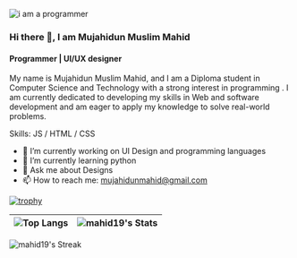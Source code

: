 ![i am a programmer](https://scontent.fcgp27-1.fna.fbcdn.net/v/t39.30808-6/328273745_708847470898411_788651178928821366_n.jpg?_nc_cat=102&ccb=1-7&_nc_sid=9c7eae&_nc_eui2=AeF56ZCnn0QMPz0IcRPAVHwqahGv064k7llqEa_TriTuWdWPZ9xZpHhC8r6622NNr7QEdRhNEKswVNGYafKxjgYM&_nc_ohc=81xYv2hNfwYAX9OJaf4&_nc_ht=scontent.fcgp27-1.fna&oh=00_AfAZ0GRpqO32d5OGYj8EkCVRRmU7vxlFETl_IJhREMNMcg&oe=65BF5D3A)

### Hi there 👋, I am Mujahidun Muslim Mahid
#### Programmer | UI/UX designer


My name is Mujahidun Muslim Mahid, and I am a Diploma student in Computer Science and Technology with a strong interest in programming . I am currently dedicated to developing my skills in Web and software development and am eager to apply my knowledge to solve real-world problems.

Skills:  JS / HTML / CSS

- 🔭 I’m currently working on UI Design and programming languages 
- 🌱 I’m currently learning python 
- 💬 Ask me about Designs
- 📫 How to reach me: mujahidunmahid@gmail.com 

[![trophy](https://github-profile-trophy.vercel.app/?username=mahid19)](https://github.com/ryo-ma/github-profile-trophy)

| ![Top Langs](https://github-readme-stats.vercel.app/api/top-langs/?username=mahid19) | ![mahid19's Stats](https://github-readme-stats.vercel.app/api?username=mahid19&theme=graywhite&show_icons=true&hide_border=false&count_private=false) |
|---|---|

  ![mahid19's Streak](https://github-readme-streak-stats.herokuapp.com/?user=mahid19&theme=graywhite&hide_border=false)

